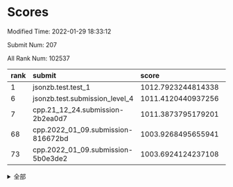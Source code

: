 # Scores

Modified Time: 2022-01-29 18:33:12

Submit Num: 207

All Rank Num: 102537

| rank |               submit               |       score        |       sigma        | pk_num |
| :--- | :--------------------------------- | :----------------- | :----------------- | :----- |
| 1    | jsonzb.test.test_1                 | 1012.7923244814338 | 0.8015582742837309 | 1980   |
| 6    | jsonzb.test.submission_level_4     | 1011.4120440937256 | 0.7782423658473784 | 1979   |
| 7    | cpp.21_12_24.submission-2b2ea0d7   | 1011.3873795179201 | 0.7821973622277627 | 1978   |
| 68   | cpp.2022_01_09.submission-816672bd | 1003.9268495655941 | 0.7113287856205911 | 1983   |
| 73   | cpp.2022_01_09.submission-5b0e3de2 | 1003.6924124237108 | 0.7076107008697403 | 1986   |


<details>
<summary>全部</summary>

| rank |                 submit                 |       score        |       sigma        | pk_num |
| :--- | :------------------------------------- | :----------------- | :----------------- | :----- |
| 1    | jsonzb.test.test_1                     | 1012.7923244814338 | 0.8015582742837309 | 1980   |
| 2    | gobigger.level_3.submission_level_3_49 | 1012.4746949575944 | 0.7800256338094019 | 1982   |
| 3    | gobigger.level_3.submission_level_3_0  | 1011.8749545323647 | 0.7804024469993389 | 1979   |
| 4    | gobigger.level_3.submission_level_3_24 | 1011.4677617983002 | 0.783345834691826  | 1976   |
| 5    | gobigger.level_3.submission_level_3_7  | 1011.4587356334116 | 0.7935252979358922 | 1978   |
| 6    | jsonzb.test.submission_level_4         | 1011.4120440937256 | 0.7782423658473784 | 1979   |
| 7    | cpp.21_12_24.submission-2b2ea0d7       | 1011.3873795179201 | 0.7821973622277627 | 1978   |
| 8    | gobigger.level_3.submission_level_3_2  | 1011.2699995963908 | 0.7446969712708623 | 1983   |
| 9    | gobigger.level_3.submission_level_3_8  | 1010.9302773025428 | 0.7746961111225101 | 1978   |
| 10   | gobigger.level_3.submission_level_3_45 | 1010.8335804494349 | 0.7695823133471431 | 1982   |
| 11   | gobigger.level_3.submission_level_3_43 | 1010.7805096734389 | 0.7544513847637213 | 1983   |
| 12   | gobigger.level_3.submission_level_3_35 | 1010.7032741467258 | 0.7680447744585593 | 1980   |
| 13   | gobigger.level_3.submission_level_3_27 | 1010.6824290570064 | 0.7532889334456663 | 1976   |
| 14   | gobigger.level_3.submission_level_3_40 | 1010.679857861367  | 0.7586106550591435 | 1982   |
| 15   | gobigger.level_3.submission_level_3_9  | 1010.6580417983963 | 0.7635907154118897 | 1987   |
| 16   | gobigger.level_3.submission_level_3_37 | 1010.5637573529174 | 0.769135829148959  | 1987   |
| 17   | gobigger.level_3.submission_level_3_42 | 1010.4586566845101 | 0.7585850565193918 | 1981   |
| 18   | gobigger.level_3.submission_level_3_41 | 1010.4394197482466 | 0.7443721244855314 | 1980   |
| 19   | gobigger.level_3.submission_level_3_18 | 1010.3906057480744 | 0.7646615831299197 | 1984   |
| 20   | gobigger.level_3.submission_level_3_22 | 1010.3662689503892 | 0.753733567488653  | 1985   |
| 21   | gobigger.level_3.submission_level_3_10 | 1010.3529758910286 | 0.74634917628509   | 1986   |
| 22   | gobigger.level_3.submission_level_3_12 | 1010.2206483020525 | 0.7519113529611593 | 1981   |
| 23   | gobigger.level_3.submission_level_3_13 | 1010.1465596380823 | 0.7602123667276034 | 1983   |
| 24   | gobigger.level_3.submission_level_3_46 | 1010.1174152173722 | 0.787740592848104  | 1980   |
| 25   | gobigger.level_3.submission_level_3_29 | 1010.0042787565418 | 0.7766236277471409 | 1982   |
| 26   | gobigger.level_3.submission_level_3_5  | 1010.0021462910743 | 0.7710836818772348 | 1984   |
| 27   | gobigger.level_3.submission_level_3_19 | 1009.9482486832409 | 0.7694977094548532 | 1986   |
| 28   | gobigger.level_3.submission_level_3_30 | 1009.8719568667989 | 0.7587034683912699 | 1975   |
| 29   | gobigger.level_3.submission_level_3_32 | 1009.7972443077064 | 0.7545082271558644 | 1981   |
| 30   | gobigger.level_3.submission_level_3_3  | 1009.7692552219135 | 0.779213281502689  | 1980   |
| 31   | gobigger.level_3.submission_level_3_4  | 1009.7243739380722 | 0.7491691176094536 | 1983   |
| 32   | gobigger.level_3.submission_level_3_26 | 1009.6927391537976 | 0.7686347407285726 | 1977   |
| 33   | gobigger.level_3.submission_level_3_1  | 1009.6512167527256 | 0.7557613879180651 | 1986   |
| 34   | gobigger.level_3.submission_level_3_47 | 1009.5941455270189 | 0.7748239738777939 | 1977   |
| 35   | gobigger.level_3.submission_level_3_34 | 1009.5859189216396 | 0.7681345078639247 | 1978   |
| 36   | gobigger.level_3.submission_level_3_20 | 1009.3948814826388 | 0.7538495280824168 | 1982   |
| 37   | gobigger.level_3.submission_level_3_6  | 1009.3733589456411 | 0.7644852598012473 | 1986   |
| 38   | gobigger.level_3.submission_level_3_14 | 1009.3492281722703 | 0.7592711482905555 | 1990   |
| 39   | gobigger.level_3.submission_level_3_11 | 1009.307359928005  | 0.7460719122239551 | 1981   |
| 40   | gobigger.level_3.submission_level_3_23 | 1009.2983347896587 | 0.7578847633337499 | 1981   |
| 41   | gobigger.level_3.submission_level_3_39 | 1009.201891208702  | 0.7604887673272118 | 1986   |
| 42   | gobigger.level_3.submission_level_3_44 | 1009.1957676618287 | 0.7461546485998735 | 1981   |
| 43   | gobigger.level_3.submission_level_3_16 | 1009.1676322092966 | 0.7402077557322154 | 1983   |
| 44   | gobigger.level_3.submission_level_3_31 | 1009.1243182702912 | 0.753413346928741  | 1984   |
| 45   | gobigger.level_3.submission_level_3_15 | 1009.059188809203  | 0.7472239375781152 | 1983   |
| 46   | gobigger.level_3.submission_level_3_28 | 1008.981352475732  | 0.7577900201625052 | 1986   |
| 47   | gobigger.level_3.submission_level_3_36 | 1008.9067707976864 | 0.7415730446726655 | 1982   |
| 48   | gobigger.level_3.submission_level_3_48 | 1008.8007522888785 | 0.7234304492787513 | 1982   |
| 49   | gobigger.level_3.submission_level_3_25 | 1008.7517336575889 | 0.7594219655910334 | 1984   |
| 50   | gobigger.level_3.submission_level_3_38 | 1008.6416312091308 | 0.746331031686978  | 1974   |
| 51   | gobigger.level_3.submission_level_3_33 | 1008.6161971388015 | 0.742102428383092  | 1983   |
| 52   | gobigger.level_3.submission_level_3_17 | 1008.5926868770433 | 0.7596752403162738 | 1979   |
| 53   | gobigger.level_3.submission_level_3_21 | 1008.5736154189174 | 0.7418976411737076 | 1986   |
| 54   | gobigger.level_1.submission_level_1_15 | 1005.4207052774705 | 0.7139552974705952 | 1980   |
| 55   | gobigger.level_1.submission_level_1_6  | 1005.0945787269363 | 0.7138710828465695 | 1974   |
| 56   | gobigger.level_1.submission_level_1_48 | 1004.9750427259294 | 0.7272105231136233 | 1975   |
| 57   | gobigger.level_1.submission_level_1_20 | 1004.7042147260994 | 0.7305641417359966 | 1983   |
| 58   | gobigger.level_1.submission_level_1_33 | 1004.4809096326896 | 0.720113064040984  | 1980   |
| 59   | gobigger.level_1.submission_level_1_40 | 1004.3156496313269 | 0.7116855941773982 | 1986   |
| 60   | gobigger.level_1.submission_level_1_27 | 1004.3070148107745 | 0.7308683498694899 | 1984   |
| 61   | gobigger.level_1.submission_level_1_44 | 1004.2647518859833 | 0.7280893520486382 | 1985   |
| 62   | gobigger.level_1.submission_level_1_36 | 1004.2625883126402 | 0.7112542591950153 | 1976   |
| 63   | gobigger.level_1.submission_level_1_0  | 1004.1570165188743 | 0.7127468173138216 | 1979   |
| 64   | gobigger.level_1.submission_level_1_37 | 1004.1375080633018 | 0.7281465057246707 | 1987   |
| 65   | gobigger.level_1.submission_level_1_14 | 1004.1328626314335 | 0.7177303905731786 | 1986   |
| 66   | gobigger.level_1.submission_level_1_25 | 1004.0820253200401 | 0.7236651034309054 | 1975   |
| 67   | gobigger.level_1.submission_level_1_21 | 1003.9675670851433 | 0.7246541717835878 | 1983   |
| 68   | cpp.2022_01_09.submission-816672bd     | 1003.9268495655941 | 0.7113287856205911 | 1983   |
| 69   | gobigger.level_1.submission_level_1_19 | 1003.8762392449149 | 0.7141053885520314 | 1981   |
| 70   | gobigger.level_1.submission_level_1_18 | 1003.8080133095496 | 0.7317560250499737 | 1979   |
| 71   | gobigger.level_1.submission_level_1_35 | 1003.7283224141534 | 0.7025527310146257 | 1979   |
| 72   | gobigger.level_1.submission_level_1_28 | 1003.7109333355371 | 0.7210232450512601 | 1981   |
| 73   | cpp.2022_01_09.submission-5b0e3de2     | 1003.6924124237108 | 0.7076107008697403 | 1986   |
| 74   | gobigger.level_1.submission_level_1_46 | 1003.6797845563694 | 0.7150189502167452 | 1975   |
| 75   | gobigger.level_1.submission_level_1_4  | 1003.638012888134  | 0.7107647633252249 | 1987   |
| 76   | gobigger.level_1.submission_level_1_43 | 1003.637508163519  | 0.7207338847465353 | 1980   |
| 77   | gobigger.level_1.submission_level_1_42 | 1003.6051074950168 | 0.7163615697458938 | 1985   |
| 78   | gobigger.level_1.submission_level_1_5  | 1003.4710541114528 | 0.7186007190301645 | 1979   |
| 79   | gobigger.level_1.submission_level_1_1  | 1003.449231448202  | 0.7167561862309578 | 1984   |
| 80   | gobigger.level_1.submission_level_1_38 | 1003.4423954049348 | 0.7176658749328305 | 1980   |
| 81   | gobigger.level_1.submission_level_1_47 | 1003.3937801342236 | 0.7076012036178317 | 1981   |
| 82   | gobigger.level_1.submission_level_1_12 | 1003.3796558795696 | 0.7088855977096737 | 1980   |
| 83   | gobigger.level_1.submission_level_1_2  | 1003.3706417687142 | 0.709147299303107  | 1985   |
| 84   | gobigger.level_1.submission_level_1_9  | 1003.2793356963869 | 0.7201298597822318 | 1984   |
| 85   | gobigger.level_1.submission_level_1_17 | 1003.243602884341  | 0.718089524238     | 1980   |
| 86   | gobigger.level_1.submission_level_1_29 | 1003.2070215128489 | 0.720867648778158  | 1980   |
| 87   | gobigger.level_1.submission_level_1_13 | 1003.0364883720339 | 0.708110886101408  | 1985   |
| 88   | gobigger.level_1.submission_level_1_34 | 1003.0364006036557 | 0.7138333563954168 | 1982   |
| 89   | gobigger.level_1.submission_level_1_49 | 1003.013067423473  | 0.7147540973254887 | 1980   |
| 90   | gobigger.level_1.submission_level_1_45 | 1003.0079941194322 | 0.7184863163891436 | 1976   |
| 91   | gobigger.level_1.submission_level_1_22 | 1002.9984752358615 | 0.7107154277536205 | 1981   |
| 92   | gobigger.level_1.submission_level_1_16 | 1002.8443508370966 | 0.7128979877325315 | 1983   |
| 93   | gobigger.level_1.submission_level_1_23 | 1002.7825547343198 | 0.7068129669814963 | 1978   |
| 94   | gobigger.level_1.submission_level_1_11 | 1002.7179855423277 | 0.7087828467914818 | 1983   |
| 95   | gobigger.level_1.submission_level_1_26 | 1002.7174306344301 | 0.7203871568763812 | 1981   |
| 96   | gobigger.level_1.submission_level_1_32 | 1002.5729488436016 | 0.7102925645320619 | 1979   |
| 97   | gobigger.level_1.submission_level_1_41 | 1002.4690813562737 | 0.7026261346935313 | 1980   |
| 98   | gobigger.level_1.submission_level_1_39 | 1002.3402329536191 | 0.7114294579463324 | 1986   |
| 99   | gobigger.level_1.submission_level_1_8  | 1002.3090057436114 | 0.711995881515124  | 1985   |
| 100  | gobigger.level_1.submission_level_1_30 | 1002.28568567858   | 0.7179307418813112 | 1983   |
| 101  | gobigger.level_1.submission_level_1_7  | 1002.2447331024831 | 0.7137078843897925 | 1983   |
| 102  | gobigger.level_1.submission_level_1_24 | 1002.0530570460717 | 0.7098462404192024 | 1980   |
| 103  | gobigger.level_1.submission_level_1_10 | 1001.9177790404102 | 0.7259781235889341 | 1981   |
| 104  | gobigger.level_1.submission_level_1_31 | 1001.5833285317567 | 0.7321759608325027 | 1982   |
| 105  | gobigger.level_1.submission_level_1_3  | 1001.3149772877208 | 0.7014790383745027 | 1978   |
| 106  | gobigger.random.submission_random_49   | 998.0210843302822  | 0.7093282660275226 | 1986   |
| 107  | gobigger.random.submission_random_34   | 997.6859923487856  | 0.7135393705672586 | 1978   |
| 108  | gobigger.random.submission_random_16   | 997.1854698251557  | 0.705291702083894  | 1981   |
| 109  | gobigger.random.submission_random_19   | 997.1340696909988  | 0.714687251916559  | 1984   |
| 110  | gobigger.random.submission_random_38   | 997.0845283420198  | 0.7103754931765408 | 1985   |
| 111  | gobigger.random.submission_random_29   | 996.8533925080648  | 0.7075977684322712 | 1979   |
| 112  | gobigger.random.submission_random_33   | 996.8342352354625  | 0.7044072803535275 | 1985   |
| 113  | gobigger.random.submission_random_31   | 996.7597883396866  | 0.7068291633548496 | 1980   |
| 114  | gobigger.random.submission_random_39   | 996.7233378257598  | 0.7070963740842333 | 1984   |
| 115  | gobigger.random.submission_random_43   | 996.7142441235239  | 0.7170026760375755 | 1977   |
| 116  | gobigger.random.submission_random_15   | 996.4769047903163  | 0.7145935254361989 | 1980   |
| 117  | gobigger.random.submission_random_4    | 996.4178199553021  | 0.6972327232824026 | 1982   |
| 118  | gobigger.random.submission_random_35   | 996.4149553507506  | 0.705355464797158  | 1980   |
| 119  | gobigger.random.submission_random_10   | 996.3481209110838  | 0.7067543776440639 | 1982   |
| 120  | gobigger.random.submission_random_11   | 996.3171070118022  | 0.7136284249767282 | 1981   |
| 121  | gobigger.random.submission_random_40   | 996.2800110029262  | 0.7149241356984053 | 1982   |
| 122  | gobigger.random.submission_random_22   | 996.2774148990969  | 0.7155951967084941 | 1987   |
| 123  | gobigger.random.submission_random_18   | 996.2331873532776  | 0.7296420836459648 | 1978   |
| 124  | gobigger.random.submission_random_0    | 996.0979636737388  | 0.7190465227073897 | 1983   |
| 125  | gobigger.random.submission_random_36   | 996.08553952686    | 0.7169153412044176 | 1978   |
| 126  | gobigger.random.submission_random_48   | 996.0667909504322  | 0.7088856355681251 | 1981   |
| 127  | gobigger.random.submission_random_7    | 996.0401598468749  | 0.7243021327964049 | 1978   |
| 128  | gobigger.random.submission_random_30   | 996.0183647390654  | 0.7139945497113389 | 1981   |
| 129  | gobigger.random.submission_random_44   | 995.9873318009732  | 0.7149291617003691 | 1985   |
| 130  | gobigger.random.submission_random_6    | 995.9594882141075  | 0.7239527166466008 | 1978   |
| 131  | gobigger.random.submission_random_32   | 995.9024845806939  | 0.7225301211406764 | 1981   |
| 132  | gobigger.random.submission_random_23   | 995.897340358966   | 0.7137145331549447 | 1980   |
| 133  | gobigger.random.submission_random_45   | 995.8707574212607  | 0.7094030018454284 | 1984   |
| 134  | gobigger.random.submission_random_27   | 995.8457339071205  | 0.7115182461748376 | 1981   |
| 135  | gobigger.random.submission_random_12   | 995.7765295223696  | 0.7104217225513573 | 1985   |
| 136  | gobigger.random.submission_random_46   | 995.7030943461823  | 0.7037052328068846 | 1981   |
| 137  | gobigger.random.submission_random_3    | 995.6988941117932  | 0.7043830750754003 | 1985   |
| 138  | gobigger.random.submission_random_41   | 995.6561554528288  | 0.7200417657600631 | 1978   |
| 139  | gobigger.random.submission_random_47   | 995.5924567557009  | 0.7039027606616197 | 1983   |
| 140  | gobigger.random.submission_random_14   | 995.5147011301805  | 0.7129808942013331 | 1980   |
| 141  | gobigger.random.submission_random_25   | 995.4488242723968  | 0.7165419204844444 | 1979   |
| 142  | gobigger.random.submission_random_5    | 995.4345273762598  | 0.7127832330699574 | 1983   |
| 143  | gobigger.random.submission_random_2    | 995.4102532151778  | 0.7054483344458272 | 1979   |
| 144  | gobigger.random.submission_random_37   | 995.3954286680894  | 0.7115486789848358 | 1983   |
| 145  | gobigger.random.submission_random_1    | 995.37810047189    | 0.7272418825104333 | 1979   |
| 146  | gobigger.random.submission_random_24   | 995.2317673770679  | 0.7001727017154152 | 1984   |
| 147  | gobigger.random.submission_random_21   | 995.1139424038106  | 0.716189920301747  | 1980   |
| 148  | gobigger.random.submission_random_17   | 995.0600079022203  | 0.7139832492736627 | 1981   |
| 149  | gobigger.random.submission_random_20   | 995.0339926344564  | 0.7060923621763744 | 1981   |
| 150  | gobigger.random.submission_random_42   | 994.9745138390359  | 0.7180623989727306 | 1979   |
| 151  | gobigger.random.submission_random_28   | 994.8919695834056  | 0.7060145396926409 | 1983   |
| 152  | gobigger.random.submission_random_26   | 994.8473931444588  | 0.7018446976941116 | 1982   |
| 153  | gobigger.random.submission_random_8    | 994.660222062467   | 0.712265122983429  | 1980   |
| 154  | gobigger.random.submission_random_9    | 994.6123638686994  | 0.7165788192462677 | 1986   |
| 155  | gobigger.random.submission_random_13   | 994.0740146098963  | 0.7256165259398185 | 1977   |
| 156  | gobigger.level_2.submission_level_2_19 | 993.9187106490677  | 0.7184129939247311 | 1981   |
| 157  | gobigger.level_2.submission_level_2_4  | 993.7963659922312  | 0.7520558228071194 | 1978   |
| 158  | gobigger.level_2.submission_level_2_36 | 993.6308474381754  | 0.7248743858305154 | 1976   |
| 159  | gobigger.level_2.submission_level_2_0  | 993.5649283077877  | 0.7410839421085987 | 1981   |
| 160  | gobigger.level_2.submission_level_2_46 | 993.4420393567958  | 0.7323946871838423 | 1977   |
| 161  | gobigger.level_2.submission_level_2_15 | 993.250458246057   | 0.7308527393469716 | 1982   |
| 162  | gobigger.level_2.submission_level_2_37 | 993.0377936673117  | 0.738104598124674  | 1980   |
| 163  | gobigger.level_2.submission_level_2_27 | 992.9992886995793  | 0.7381590701798121 | 1984   |
| 164  | gobigger.level_2.submission_level_2_42 | 992.8829020012955  | 0.7254166078470672 | 1985   |
| 165  | gobigger.level_2.submission_level_2_9  | 992.8747405949537  | 0.7268371293738713 | 1978   |
| 166  | gobigger.level_2.submission_level_2_12 | 992.6620592353003  | 0.7402771790573859 | 1978   |
| 167  | gobigger.level_2.submission_level_2_24 | 992.5690945495957  | 0.7558454721303913 | 1980   |
| 168  | gobigger.level_2.submission_level_2_48 | 992.4394424273183  | 0.7332371772641597 | 1977   |
| 169  | gobigger.level_2.submission_level_2_22 | 992.4188736840217  | 0.7687104187607617 | 1982   |
| 170  | gobigger.level_2.submission_level_2_1  | 992.3848324743458  | 0.7297141635637594 | 1978   |
| 171  | gobigger.level_2.submission_level_2_38 | 992.3821017703325  | 0.7427037623119387 | 1978   |
| 172  | gobigger.level_2.submission_level_2_6  | 992.2759258912957  | 0.7729978191375599 | 1983   |
| 173  | gobigger.level_2.submission_level_2_29 | 992.274820177322   | 0.7597117829314517 | 1987   |
| 174  | gobigger.level_2.submission_level_2_23 | 992.2670877369176  | 0.7405448022773701 | 1981   |
| 175  | gobigger.level_2.submission_level_2_25 | 992.2414303337657  | 0.743328938545064  | 1976   |
| 176  | gobigger.level_2.submission_level_2_11 | 992.0948642628002  | 0.7338222002330483 | 1981   |
| 177  | gobigger.level_2.submission_level_2_8  | 992.0248971073122  | 0.7570259840556208 | 1980   |
| 178  | gobigger.level_2.submission_level_2_18 | 992.0090595314382  | 0.7533147673211057 | 1974   |
| 179  | gobigger.level_2.submission_level_2_3  | 991.8497756684874  | 0.7383792800684136 | 1979   |
| 180  | gobigger.level_2.submission_level_2_14 | 991.8378155528775  | 0.7390691391644328 | 1978   |
| 181  | gobigger.level_2.submission_level_2_17 | 991.8062664121273  | 0.7252531673804267 | 1987   |
| 182  | gobigger.level_2.submission_level_2_44 | 991.7879496185326  | 0.7698714215893758 | 1980   |
| 183  | gobigger.level_2.submission_level_2_13 | 991.7601993972086  | 0.7552373185212792 | 1986   |
| 184  | gobigger.level_2.submission_level_2_10 | 991.754903030768   | 0.7642720203797708 | 1984   |
| 185  | gobigger.level_2.submission_level_2_40 | 991.6695385085502  | 0.7610916034047834 | 1979   |
| 186  | gobigger.level_2.submission_level_2_39 | 991.659916059761   | 0.7404134682126368 | 1988   |
| 187  | gobigger.level_2.submission_level_2_30 | 991.6149175468728  | 0.7368021827297779 | 1985   |
| 188  | gobigger.level_2.submission_level_2_31 | 991.5845869532541  | 0.7499140920081133 | 1981   |
| 189  | gobigger.level_2.submission_level_2_33 | 991.565395123641   | 0.7475169759926473 | 1987   |
| 190  | gobigger.level_2.submission_level_2_5  | 991.5647887182961  | 0.7336957122089964 | 1988   |
| 191  | gobigger.level_2.submission_level_2_43 | 991.4649759460964  | 0.769306301601695  | 1982   |
| 192  | gobigger.level_2.submission_level_2_28 | 991.3604065595476  | 0.7646358903013447 | 1981   |
| 193  | gobigger.level_2.submission_level_2_2  | 991.326342400012   | 0.7523449620136966 | 1983   |
| 194  | gobigger.level_2.submission_level_2_32 | 991.3200552714666  | 0.7559313904518468 | 1980   |
| 195  | gobigger.level_2.submission_level_2_47 | 991.0999200532018  | 0.7471786470991388 | 1982   |
| 196  | gobigger.level_2.submission_level_2_45 | 990.9872465867663  | 0.7515476059556582 | 1982   |
| 197  | gobigger.level_2.submission_level_2_16 | 990.9697479148901  | 0.7600663487310317 | 1976   |
| 198  | gobigger.level_2.submission_level_2_49 | 990.8702331610846  | 0.7643023403594622 | 1977   |
| 199  | gobigger.level_2.submission_level_2_20 | 990.8106732268329  | 0.7467629437085911 | 1976   |
| 200  | gobigger.level_2.submission_level_2_41 | 990.6083736268026  | 0.7510105552968296 | 1978   |
| 201  | gobigger.level_2.submission_level_2_26 | 990.4232449038985  | 0.7527937466654774 | 1981   |
| 202  | gobigger.level_2.submission_level_2_7  | 990.2322360726721  | 0.7688636084826446 | 1987   |
| 203  | gobigger.level_2.submission_level_2_21 | 990.078504585272   | 0.7745545270747184 | 1981   |
| 204  | gobigger.level_2.submission_level_2_35 | 989.9492193059625  | 0.757940961527722  | 1983   |
| 205  | gobigger.level_2.submission_level_2_34 | 989.4522679246151  | 0.7962907778697157 | 1986   |
| 206  | gobigger.none.submission_none_1        | 976.5908757368992  | 1.3389948458909553 | 1983   |
| 207  | gobigger.none.submission_none_0        | 975.9310097243614  | 1.5183659259501152 | 1985   |

</details>